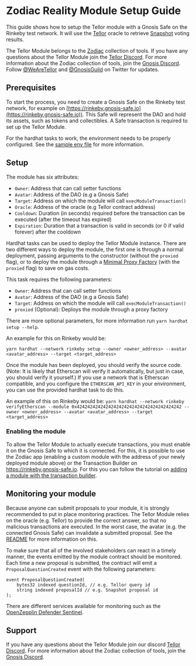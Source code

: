 # Zodiac Reality Module Setup Guide

This guide shows how to setup the Tellor module with a Gnosis Safe on the Rinkeby test network. It will use the [Tellor](https://tellor.io/) oracle to retrieve [Snapshot](https://snapshot.org/) voting results.

The Tellor Module belongs to the [Zodiac](https://github.com/gnosis/zodiac) collection of tools. If you have any questions about the Tellor Module join the [Tellor Discord](https://discord.gg/tellor).
For more information about the Zodiac collection of tools, join the [Gnosis Discord](https://discord.gg/wwmBWTgyEq). Follow [@WeAreTellor](https://twitter.com/wearetellor) and [@GnosisGuild](https://twitter.com/gnosisguild) on Twitter for updates. 

## Prerequisites

To start the process, you need to create a Gnosis Safe on the Rinkeby test network, for example on [https://rinkeby.gnosis-safe.io](https://rinkeby.gnosis-safe.io)). This Safe will represent the DAO and hold its assets, such as tokens and collectibles. A Safe transaction is required to set up the Tellor Module.

For the hardhat tasks to work, the environment needs to be properly configured. See the [sample env file](../.env.sample) for more information.

## Setup

The module has six attributes:

- `Owner`: Address that can call setter functions
- `Avatar`: Address of the DAO (e.g a Gnosis Safe)
- `Target`: Address on which the module will call `execModuleTransaction()`
- `Oracle`: Address of the oracle (e.g Tellor contract address)
- `Cooldown`: Duration (in seconds) required before the transaction can be executed (after the timeout has expired)
- `Expiration`: Duration that a transaction is valid in seconds (or 0 if valid forever) after the cooldown

Hardhat tasks can be used to deploy the Tellor Module instance. There are two different ways to deploy the module, the first one is through a normal deployment, passing arguments to the constructor (without the `proxied` flag), or to deploy the module through a [Minimal Proxy Factory](https://eips.ethereum.org/EIPS/eip-1167) (with the `proxied` flag) to save on gas costs.

This task requires the following parameters:

- `Owner`: Address that can call setter functions
- `Avatar`: Address of the DAO (e.g a Gnosis Safe)
- `Target`: Address on which the module will call `execModuleTransaction()`
- `proxied` (Optional): Deploys the module through a proxy factory

There are more optional parameters, for more information run `yarn hardhat setup --help`.

An example for this on Rinkeby would be:

`yarn hardhat --network rinkeby setup --owner <owner_address> --avatar <avatar_address> --target <target_address>`

Once the module has been deployed, you should verify the source code. (Note: It is likely that Etherscan will verify it automatically, but just in case, you should verify it yourself.) If you use a network that is Etherscan compatible, and you configure the `ETHERSCAN_API_KEY` in your environment, you can use the provided hardhat task to do this.

An example of this on Rinkeby would be:
`yarn hardhat --network rinkeby verifyEtherscan --module 0x4242424242424242424242424242424242424242 --owner <owner_address> --avatar <avatar_address> --target <target_address>`

### Enabling the module

To allow the Tellor Module to actually execute transactions, you must enable it on the Gnosis Safe to which it is connected. For this, it is possible to use the Zodiac app (enabling a custom module with the address of your newly deployed module above) or the Transaction Builder on https://rinkeby.gnosis-safe.io. For this you can follow the tutorial on [adding a module with the transaction builder](https://help.gnosis-safe.io/en/articles/4934427-add-a-module).

<!-- ## Snapshot integration

To setup the newly deployed module on snapshot view the [Snapshot integration guide here.](https://gnosis.github.io/zodiac/docs/tutorial-module-reality/integrate-snapshot).  -->

## Monitoring your module

Because anyone can submit proposals to your module, it is strongly recommended to put in place monitoring practices. The Tellor Module relies on the oracle (e.g. Tellor) to provide the correct answer, so that no malicious transactions are executed. In the worst case, the avatar (e.g. the connected Gnosis Safe) can invalidate a submitted proposal. See the [README](../README.md) for more information on this. 

To make sure that all of the involved stakeholders can react in a timely manner, the events emitted by the module contract should be monitored. Each time a new proposal is submitted, the contract will emit a `ProposalQuestionCreated` event with the following parameters:
```
event ProposalQuestionCreated(
    bytes32 indexed questionId, // e.g. Tellor query id
    string indexed proposalId // e.g. Snapshot proposal id
);
```

There are different services available for monitoring such as the [OpenZepplin Defender Sentinel](https://docs.openzeppelin.com/defender/sentinel).

## Support

If you have any questions about the Tellor Module join our discord [Tellor Discord](https://discord.gg/tellor).
For more information about the Zodiac collection of tools, join the [Gnosis Discord](https://discord.gg/wwmBWTgyEq).
